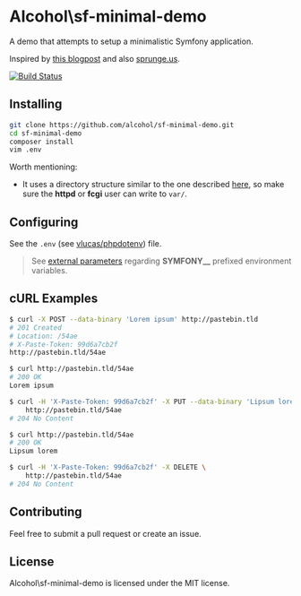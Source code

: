 # Alcohol\sf-minimal-demo

A demo that attempts to setup a minimalistic Symfony application.

Inspired by [this blogpost](http://www.whitewashing.de/2014/10/26/symfony_all_the_things_web.html) and also [sprunge.us](http://sprunge.us).

[![Build Status](https://img.shields.io/travis/alcohol/sf-minimal-demo/master.svg?style=flat-square)](https://travis-ci.org/alcohol/sf-minimal-demo)

## Installing

``` bash
git clone https://github.com/alcohol/sf-minimal-demo.git
cd sf-minimal-demo
composer install
vim .env
```

Worth mentioning:
* It uses a directory structure similar to the one described
  [here](http://stackoverflow.com/questions/23993295/what-is-the-new-symfony-3-directory-structure/23994473#23994473),
  so make sure the **httpd** or **fcgi** user can write to `var/`.

## Configuring

See the `.env` (see [vlucas/phpdotenv](https://github.com/vlucas/phpdotenv)) file.

> See [external
> parameters](http://symfony.com/doc/current/cookbook/configuration/external_parameters.html)
> regarding **SYMFONY__** prefixed environment variables.

## cURL Examples

``` bash
$ curl -X POST --data-binary 'Lorem ipsum' http://pastebin.tld
# 201 Created
# Location: /54ae
# X-Paste-Token: 99d6a7cb2f
http://pastebin.tld/54ae

$ curl http://pastebin.tld/54ae
# 200 OK
Lorem ipsum

$ curl -H 'X-Paste-Token: 99d6a7cb2f' -X PUT --data-binary 'Lipsum lorem' \
    http://pastebin.tld/54ae
# 204 No Content

$ curl http://pastebin.tld/54ae
# 200 OK
Lipsum lorem

$ curl -H 'X-Paste-Token: 99d6a7cb2f' -X DELETE \
    http://pastebin.tld/54ae
# 204 No Content
```

## Contributing

Feel free to submit a pull request or create an issue.

## License

Alcohol\sf-minimal-demo is licensed under the MIT license.
